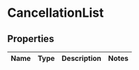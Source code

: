 # CancellationList

## Properties
Name | Type | Description | Notes
------------ | ------------- | ------------- | -------------
